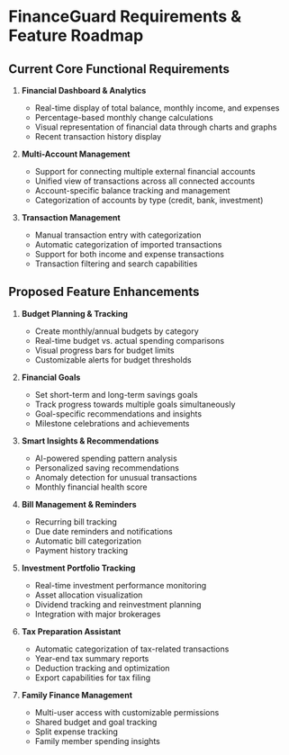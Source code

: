 # FinanceGuard Requirements & Feature Roadmap

## Current Core Functional Requirements

1. **Financial Dashboard & Analytics**

   - Real-time display of total balance, monthly income, and expenses
   - Percentage-based monthly change calculations
   - Visual representation of financial data through charts and graphs
   - Recent transaction history display

2. **Multi-Account Management**

   - Support for connecting multiple external financial accounts
   - Unified view of transactions across all connected accounts
   - Account-specific balance tracking and management
   - Categorization of accounts by type (credit, bank, investment)

3. **Transaction Management**
   - Manual transaction entry with categorization
   - Automatic categorization of imported transactions
   - Support for both income and expense transactions
   - Transaction filtering and search capabilities

## Proposed Feature Enhancements

1. **Budget Planning & Tracking**

   - Create monthly/annual budgets by category
   - Real-time budget vs. actual spending comparisons
   - Visual progress bars for budget limits
   - Customizable alerts for budget thresholds

2. **Financial Goals**

   - Set short-term and long-term savings goals
   - Track progress towards multiple goals simultaneously
   - Goal-specific recommendations and insights
   - Milestone celebrations and achievements

3. **Smart Insights & Recommendations**

   - AI-powered spending pattern analysis
   - Personalized saving recommendations
   - Anomaly detection for unusual transactions
   - Monthly financial health score

4. **Bill Management & Reminders**

   - Recurring bill tracking
   - Due date reminders and notifications
   - Automatic bill categorization
   - Payment history tracking

5. **Investment Portfolio Tracking**

   - Real-time investment performance monitoring
   - Asset allocation visualization
   - Dividend tracking and reinvestment planning
   - Integration with major brokerages

6. **Tax Preparation Assistant**

   - Automatic categorization of tax-related transactions
   - Year-end tax summary reports
   - Deduction tracking and optimization
   - Export capabilities for tax filing

7. **Family Finance Management**
   - Multi-user access with customizable permissions
   - Shared budget and goal tracking
   - Split expense tracking
   - Family member spending insights
